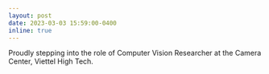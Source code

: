 ```yaml
---
layout: post
date: 2023-03-03 15:59:00-0400
inline: true
---
```


Proudly stepping into the role of Computer Vision Researcher at the Camera Center, Viettel High Tech.